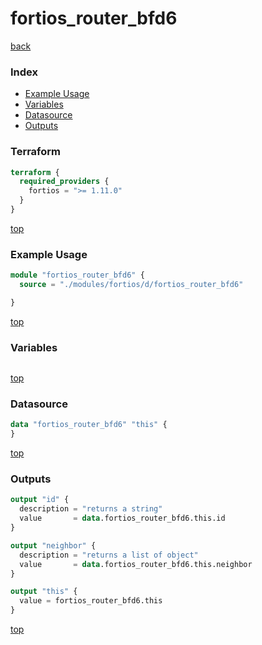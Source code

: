 # fortios_router_bfd6

[back](../fortios.md)

### Index

- [Example Usage](#example-usage)
- [Variables](#variables)
- [Datasource](#datasource)
- [Outputs](#outputs)

### Terraform

```terraform
terraform {
  required_providers {
    fortios = ">= 1.11.0"
  }
}
```

[top](#index)

### Example Usage

```terraform
module "fortios_router_bfd6" {
  source = "./modules/fortios/d/fortios_router_bfd6"

}
```

[top](#index)

### Variables

```terraform
```

[top](#index)

### Datasource

```terraform
data "fortios_router_bfd6" "this" {
}
```

[top](#index)

### Outputs

```terraform
output "id" {
  description = "returns a string"
  value       = data.fortios_router_bfd6.this.id
}

output "neighbor" {
  description = "returns a list of object"
  value       = data.fortios_router_bfd6.this.neighbor
}

output "this" {
  value = fortios_router_bfd6.this
}
```

[top](#index)